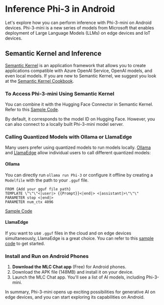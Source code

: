 # **Inference Phi-3 in Android**

Let's explore how you can perform inference with Phi-3-mini on Android devices. Phi-3-mini is a new series of models from Microsoft that enables deployment of Large Language Models (LLMs) on edge devices and IoT devices.

## Semantic Kernel and Inference

[Semantic Kernel](https://github.com/microsoft/semantic-kernel) is an application framework that allows you to create applications compatible with Azure OpenAI Service, OpenAI models, and even local models. If you are new to Semantic Kernel, we suggest you look at the [Semantic Kernel Cookbook](https://github.com/microsoft/SemanticKernelCookBook?WT.mc_id=aiml-138114-kinfeylo).

### To Access Phi-3-mini Using Semantic Kernel

You can combine it with the Hugging Face Connector in Semantic Kernel. Refer to this [Sample Code](https://github.com/Azure-Samples/Phi-3MiniSamples/tree/main/semantickernel?WT.mc_id=aiml-138114-kinfeylo).

By default, it corresponds to the model ID on Hugging Face. However, you can also connect to a locally built Phi-3-mini model server.

### Calling Quantized Models with Ollama or LlamaEdge

Many users prefer using quantized models to run models locally. [Ollama](https://ollama.com/) and [LlamaEdge](https://llamaedge.com) allow individual users to call different quantized models:

#### Ollama

You can directly run `ollama run Phi-3` or configure it offline by creating a `Modelfile` with the path to your `.gguf` file.

```gguf
FROM {Add your gguf file path}
TEMPLATE \"\"\"<|user|> {{Prompt}}<|end|> <|assistant|>\"\"\"
PARAMETER stop <|end|>
PARAMETER num_ctx 4096
```

[Sample Code](https://github.com/Azure-Samples/Phi-3MiniSamples/tree/main/ollama?WT.mc_id=aiml-138114-kinfeylo)

#### LlamaEdge

If you want to use `.gguf` files in the cloud and on edge devices simultaneously, LlamaEdge is a great choice. You can refer to this [sample code](https://github.com/Azure-Samples/Phi-3MiniSamples/tree/main/wasm?WT.mc_id=aiml-138114-kinfeylo) to get started.

### Install and Run on Android Phones

1. **Download the MLC Chat app** (Free) for Android phones.
2. Download the APK file (148MB) and install it on your device.
3. Launch the MLC Chat app. You'll see a list of AI models, including Phi-3-mini.

In summary, Phi-3-mini opens up exciting possibilities for generative AI on edge devices, and you can start exploring its capabilities on Android.

